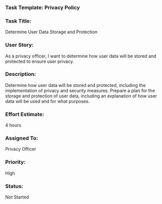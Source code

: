 ### Task Template: Privacy Policy

### Task Title: 
Determine User Data Storage and Protection

### User Story: 
As a privacy officer, I want to determine how user data will be stored and protected to ensure user privacy.

### Description: 
Determine how user data will be stored and protected, including the implementation of privacy and security measures. Prepare a plan for the storage and protection of user data, including an explanation of how user data will be used and for what purposes.

### Effort Estimate: 
4 hours

### Assigned To: 
Privacy Officer

### Priority: 
High

### Status: 
Not Started